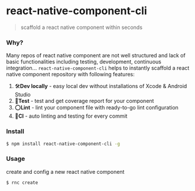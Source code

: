 # react-native-component-cli
> scaffold a react native component within seconds

### Why?
Many repos of react native component are not well structured and lack of basic functionalities including testing, development, continuous integration... `react-native-component-cli` helps to instantly scaffold a react native component repository with following features:
1. 🛠️**Dev locally** - easy local dev without installations of Xcode & Android Studio
2. 💯**Test** - test and get coverage report for your component
3. ⭕**Lint** - lint your component file with ready-to-go lint configuration
4. 🤖**CI** - auto linting and testing for every commit

### Install
```bash
$ npm install react-native-component-cli -g
```

### Usage
create and config a new react native component
```bash
$ rnc create
```
